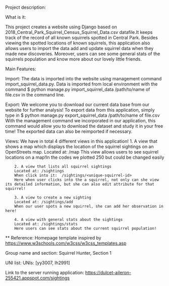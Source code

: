 Project description:

What is it:

This project creates a website using Django based on 2018_Central_Park_Squirrel_Census_Squirrel_Data.csv datafile.It keeps track of the record of all known squirrels spotted in Central Park. Besides viewing the spotted locations of known squirrels, this application also allows users to import the data add and update squirrel data when they made new discoveries. Moreover, users can see some general stats of the squirrels population and know more about our lovely little friends.

Main Features:

Import:
      The data is imported into the website using management command import_squirrel_data.py.
      Data is imported from local environment with the command
      $ python manage.py import_squirrel_data /path/to/name of file.csv in the command line.

Export:
      We welcome you to download our current data base from our website for further analysis! To export data from this application, simply type in $ python manage.py export_squirrel_data /path/to/name of file.csv
      With the management command we incorporated in our application, this command would allow you to download the dataset and study it in your free time!
      The exported data can also be reimported if necessary.

Views:
      We have in total 4 different views in this application!
        1. A view that shows a map which displays the location of the squirrel sightings on an OpenStreets map​.
        Located at: ​/map
        This view allows users to see squirrel locations on a map!In the codes
        we plotted 250 but could be changed easily

        2. A view that lists all squirrel sightings
        Located at: ​/sightings
        When click into it:  /sightings/<unique-squirrel-id>
        Here when user clicks into the a squirrel, not only can she view its detailed information, but she can also edit attribute for that squirrel!

        3. A view to create a new sighting
        Located at: ​/sightings/add
        When our user spots a new squirrel, she can add her observation in here!

        4. A view with general stats about the sightings
        Located at: ​/sightings/stats
        Here users can see stats about the current squirrel population!

** Reference: Homepage template inspired by https://www.w3schools.com/w3css/w3css_templates.asp

Group name and section:
  Squirrel Hunter, Section 1

UNI list:
  UNIs: [yy3007, lh2991]

Link to the server running application:
  https://dulcet-aileron-255421.appspot.com/sightings
